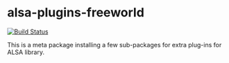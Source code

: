 # alsa-plugins-freeworld

[![Build Status](https://travis-ci.org/UnitedRPMs/alsa-plugins-freeworld.svg?branch=master)](https://travis-ci.org/UnitedRPMs/alsa-plugins-freeworld)

This is a meta package installing a few sub-packages for extra plug-ins for ALSA library.
